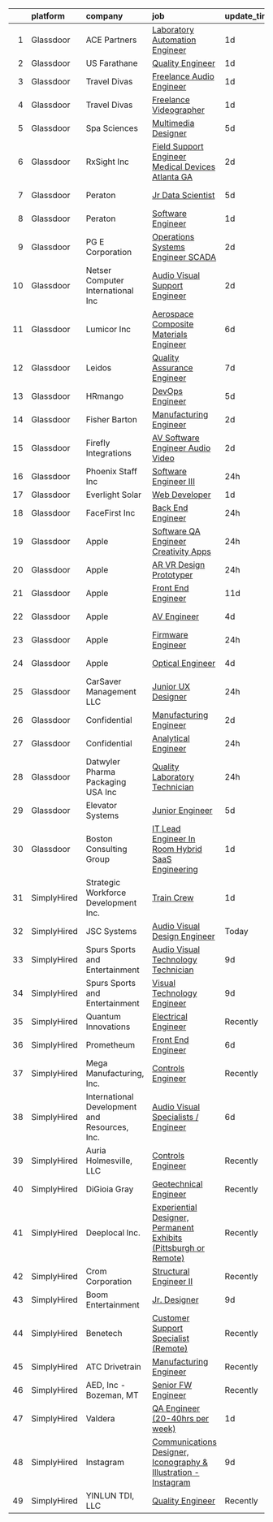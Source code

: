 

|    | platform    | company                                       | job                                                                                                                                                                                                                                                                                                                                                                                                                                                                                                                                                                                                                                                                                                                                                                                                                                                                                                                                                                                                                                                                                                                                                                                                                                                                                                                                                                                                                                                                                    | update_time   | location                    |
|---:|:------------|:----------------------------------------------|:---------------------------------------------------------------------------------------------------------------------------------------------------------------------------------------------------------------------------------------------------------------------------------------------------------------------------------------------------------------------------------------------------------------------------------------------------------------------------------------------------------------------------------------------------------------------------------------------------------------------------------------------------------------------------------------------------------------------------------------------------------------------------------------------------------------------------------------------------------------------------------------------------------------------------------------------------------------------------------------------------------------------------------------------------------------------------------------------------------------------------------------------------------------------------------------------------------------------------------------------------------------------------------------------------------------------------------------------------------------------------------------------------------------------------------------------------------------------------------------|:--------------|:----------------------------|
|  1 | Glassdoor   | ACE Partners                                  | [Laboratory Automation Engineer](https://www.glassdoor.com/partner/jobListing.htm?pos=119&ao=1110586&s=58&guid=00000182d3d6fdfa85c350207197dbfe&src=GD_JOB_AD&t=SR&vt=w&ea=1&cs=1_c2bb843f&cb=1661411458991&jobListingId=1008088314571&cpc=3DB599BF2F4828F0&jrtk=3-0-1gb9tdvh6klv7801-1gb9tdvhmg4d9800-9802f734d48b3bb6--6NYlbfkN0ByNdR6lR5vInkMqW9PARJ6PF3Zoox9TiDJ9pL5aH1WoiB1EH8WX1Rp5XXAnz0mdBD0RqOt-Kw_fRRv-nhlm5unO-3nczO1Xr90VVgcwOxopSbN232gxWz7gYiph26CSqP3Wg4MWzhJQo8kSxN72A1ZNHU2eaEMLbbJDowPJBrP-WO6ktq0B_TLtEDB4dFG3QUB-Czo0G49FzbputQdgmsr27aEfbo3DHIS8e-EWHTduSV4212xRkYEIiG4eX33MPwc66dj33K-0xUv96irQb2UZglsDmQLgV5tvtKfy5dXN14zVSrIGrab6YtYqsIDLOKs_ht79g8rfmd5eUQe65vb1bwN23Yg9T_qw0JGrn8V9VwEizOpnsBEy-XhlXsqd-PtgvztFi9lZ-i-SeNmxTpI1KPX_hyeoknNcUlRT0bFerWcmLiGgLvtj3B7aP-0yRSSpb6BedM9w7Ca2ZyqGs4p1NuIcKEQwKGUTcg1itUCkfr9XkXRgR472nG9I6O5IHe87-yqhaviZw%3D%3D)                                                                                                                                                                                                                                                                                                                                                                                                                                                                                                                                                                                                  | 1d            | Middlesex, NJ               |
|  2 | Glassdoor   | US Farathane                                  | [Quality Engineer](https://www.glassdoor.com/partner/jobListing.htm?pos=120&ao=1110586&s=58&guid=00000182d3d6fdfa85c350207197dbfe&src=GD_JOB_AD&t=SR&vt=w&ea=1&cs=1_d42039c2&cb=1661411458991&jobListingId=1008088926509&cpc=C19BE7EA145E205E&jrtk=3-0-1gb9tdvh6klv7801-1gb9tdvhmg4d9800-20df84198cfb478f--6NYlbfkN0DLWr0FuvwmpNY589ecXM0wpB-l41nBtAe9mv-PvJGiqZ7MObddlQyz-aU4Lfjw60NeYvnbt8kzZ-VT1g5bO2FMz6YHrkyx-rltxmTt_hD2D8P59NhhjvuXczyJMlUX-cH8rpxON1r5SFLP6zQ6qAHEl7rVerZsY4Rk9nfLkY4APz0PZIchRFljT2062qAakwM3I5rnJbyTBKGkJy_wRSgExfXHLHvmRwQ0ZhILcH6zH_Ud7ysuulw2ou-ycSbW8AWIG7t-WA_vTg0zz4a_dCJIH8FbzRGx2GSTOtU6zvpNWxGnlBfIBzS4-wKI64R3-41buzXCH_ot53NAjLnv9DnyjHt91pdZOhzQyoUdwBN33PRRurkUibb3W951ffkCFvQyzEue76PxxzBXfDz_S2Sbb-yh7eV_dMcKD5I8iVU8cxk4P9Pg5HaPZNhOk2XA0ZVl4Qs5RTxc1SNtf5q-Z44iSzksSPRdpSX5H1JmrPFwCyK-isVNIuDdFp15R1HnM0lFYLMeqaETJQ%3D%3D)                                                                                                                                                                                                                                                                                                                                                                                                                                                                                                                                                                                                                | 1d            | Austin, TX                  |
|  3 | Glassdoor   | Travel Divas                                  | [Freelance Audio Engineer](https://www.glassdoor.com/partner/jobListing.htm?pos=103&ao=1110586&s=58&guid=00000182d3d6fdfa85c350207197dbfe&src=GD_JOB_AD&t=SR&vt=w&ea=1&cs=1_a4f2b8c0&cb=1661411458989&jobListingId=1008089746977&cpc=F45C15D234B746DE&jrtk=3-0-1gb9tdvh6klv7801-1gb9tdvhmg4d9800-6ac79ba4fdadd712--6NYlbfkN0D_KRozbKJx95I3LRYgbj09bqBDFeyQG4s8tCOB31p2DN8ww0wGC4dbo4cRgZVjofTwVwzqBEAY5_1pczalqbqVglzuTriy7oZHVsmKKzRaHeVHqoQ5DPH12Uw5loQyIBaq50wUnalAHo9kzEld76ejjJHRce4K1Es-_cvnOkJjgRuR7oQKRgdzIFDhpFqbrCYkGUVMIFO2zssNbo5_yqO_dPL6QSudhKr6mLQ_pufpsYmFab4G5IeiMf8NIkf6_ULEf1UJQP6kF_UaLLVc6IAtPKomHRCA0lf0MuyaEWHxD05TT76xC05DhzITo1paIfVtUr9z_FmbNaFet9-dxHJxhmWJYMS27czJbj6RLop-thxcSe6KM5aN6RhVbCrOydi3upNRyDQ6mDNOdWG2GZlHdFmbiU0tKDpUcckHQxUM6uchRtwi1KWeip4oCptQLaNVj8gz99TvcgZXSQns1lxvDXr4JV2pC86zwTunpIhAGdYNa8iiydE8BJ_7rhZKvuc%3D)                                                                                                                                                                                                                                                                                                                                                                                                                                                                                                                                                                                                                      | 1d            | Laurel, MD                  |
|  4 | Glassdoor   | Travel Divas                                  | [Freelance Videographer](https://www.glassdoor.com/partner/jobListing.htm?pos=113&ao=1110586&s=58&guid=00000182d3d6fdfa85c350207197dbfe&src=GD_JOB_AD&t=SR&vt=w&ea=1&cs=1_33e103e6&cb=1661411458990&jobListingId=1008089753046&cpc=5FEB1BEB8E14EF52&jrtk=3-0-1gb9tdvh6klv7801-1gb9tdvhmg4d9800-052e5bfb29d143c3--6NYlbfkN0D_KRozbKJx95I3LRYgbj09bqBDFeyQG4s8tCOB31p2DN8ww0wGC4dbm3-w3_UpuJSMjq79gGiVxTcJB1RHs3eo04qMcbC8tMfAddoUaojfkcgJaLVx2WWSOQXPDoG9oxk2xSDRz8o5SwhxkD9ox4uR8Y2nrkYdmi7NM-VcvWNEPwo18yFlIhdx23HX8mU86q_5iy8MNwRrWMPEAjg1KzsOg5cHvica1l-ud0nirHWWESrdtvH3XH3iJt0RRDpOv8Ea4E-8cuordnUsQus76U7Syl6-RqoDyTOkIFyvVN8ub-WH6Ry3_iWf4DiFtB29Gucf_ieb7SvvqRvPg0Z3Eian-ZJSz7cYrOCgDMIqAD7-CFdTQbfaSlZYkK9oNfo1uC-dQ-aUQ0hhaHcp4JnfKeunu-iJZtgUvI1ONk5tVwY-V1e6N91hfY6da7RACT04reUK8Osaw2ZujjUbJi3ETykJSZPNBqfUh69FGdEsueFefm2rDbBfrgdttmEBGsgrjNQ%3D)                                                                                                                                                                                                                                                                                                                                                                                                                                                                                                                                                                                                                        | 1d            | Laurel, MD                  |
|  5 | Glassdoor   | Spa Sciences                                  | [Multimedia Designer](https://www.glassdoor.com/partner/jobListing.htm?pos=104&ao=1110586&s=58&guid=00000182d3d6fdfa85c350207197dbfe&src=GD_JOB_AD&t=SR&vt=w&ea=1&cs=1_878fb479&cb=1661411458989&jobListingId=1008081001759&cpc=ECF50B846154F74F&jrtk=3-0-1gb9tdvh6klv7801-1gb9tdvhmg4d9800-ace4fa9a69b02b8a--6NYlbfkN0DdNONLqhA8z6QrX6vw37qu8cGScUjPKwqVQr3YAsb4-5m6SkYfcfunlR4HuAxlrEj3Cu4gPUJjDoG9zcxxxmrGYPDKzHL8x7i50ZtIV6F3YDwvUr-Of4mRIwxiKcQLzemNfh3tYg1lxyJxAgmxtCY7uYphYxmkMiO5YeIhAuereU8DE1aoQ3TVxniFVMlJRPJXXFOGoupU-ThH01MInjn16R7k3MymFq7XgzHl3lBxALpEbadOJ5J9okyiMW4ikvztAOgGlCs31miS9cc8AUqyYRpDMqx1KM_ELDSQhDq--IXQC3zUtTAiw-_bMyMO_ME9Vk_KkaHyLBc330lg28HPZ79t_KVlnptHhmMYjQGDox7ZNvaoyaCCbpVaQV9jVmxJibNPZRQooGVU5oGaIRMNen8xvoAAxrddSK_tAzL8ww02FhFgDeK09HNWEui9bgwzyWx_fViHbNwIIH52M7hiMiNbKmEBVaPEkNEiQkKeCYEkw_bFLf2AlIvhkpQLMu8%3D)                                                                                                                                                                                                                                                                                                                                                                                                                                                                                                                                                                                                                           | 5d            | Port Saint Lucie, FL        |
|  6 | Glassdoor   | RxSight  Inc                                  | [Field Support Engineer Medical Devices  Atlanta  GA](https://www.glassdoor.com/partner/jobListing.htm?pos=110&ao=1110586&s=58&guid=00000182d3d6fdfa85c350207197dbfe&src=GD_JOB_AD&t=SR&vt=w&ea=1&cs=1_4ca861dd&cb=1661411458990&jobListingId=1008086249553&cpc=3E251C7E648E8D76&jrtk=3-0-1gb9tdvh6klv7801-1gb9tdvhmg4d9800-7876a1e0ef48bd8d--6NYlbfkN0CO3DEfAY9A68AIVwcxeRGvQUfeLcLgbZIyCfLEHxv2SQ-qyNDQbjO6ufbH5b2FQQTapPB3Cu1BeSk470l30tFC3OWod-MWFmLTOvaAKrHPxAwEEgVgOQHXn3RJMhfLTvJS41OIEigm8b3l63x5oQwNGlhGHL6ejErtPHtqFzcHp3NFMX9Nmyaqn-e5GSu63NMOVWaY15nDzevOriH_Yi7teYvWXZhXwRYWXdX0YHSg_9NsuesR1jM_z8xWyGpNFMFebQTtohEgK-eMicNdfveeoHJKpNTjo7UUs0W-0kdJ5GMHhY9e5CBDaNI4AtSJ4CwHH24yrTHdyefaI75t4DIZr013NexSYcasdv2WWHOq-b9B77jq4wjci_inKPlUwFikxvxbNRoayqzTLLJUPEK6_SeU_NPloD1oF8qxfPrKfKCCZ_DBeZmbqaD-FURktM3F4r1JvF-vUQQ1QGs8gHUA31g6YGgIsTvES7zpPYAsit22DRxvlQqnh0HVDkqb9ZNFaUS2JnIH7A%3D%3D)                                                                                                                                                                                                                                                                                                                                                                                                                                                                                                                                                                             | 2d            | Atlanta, GA                 |
|  7 | Glassdoor   | Peraton                                       | [Jr  Data Scientist](https://www.glassdoor.com/partner/jobListing.htm?pos=127&ao=1110586&s=58&guid=00000182d3d6fdfa85c350207197dbfe&src=GD_JOB_AD&t=SR&vt=w&cs=1_2e0458a1&cb=1661411458993&jobListingId=1008080936189&cpc=FA84DF7EA1EC2398&jrtk=3-0-1gb9tdvh6klv7801-1gb9tdvhmg4d9800-5617f10f289efc9a--6NYlbfkN0Cx7R8OmodZU4Ze4hnUhR0Myw3_voyDLMHXumN7ynSuTrXceT3foN28LFxKrAHBxFU0x65x9qsMWo5YEoVDqkANq7ZMFqWJWr7p9gnaTEoriv2xJyxdTb8WJj_MelALD1P9JtPtASnmXK7Jy7cXIKmxMm9L92TuY7qikxFdXMhW5lVtm_-pCBXwXsL2D18TcLSKsb_X_Flfco8MAXUR0CqD8pj3KBg7N51hM30VtAVzhIm88gV7jKFxzhUYfX7eaX6GT44oKX6hUIBnx5D3d_J6JFajwGkXlb-hShqEZeKLUbaw01vYf3RwXY0ZF6-y44mJCV5QNInawFY4w9-qhL0cer5GCVHaVw9Ff3fG-8_bBExv-_5p454I84a-0xZtaKEZZylcRyvL3f3g0uHpcyEVXuUHcMcaTVy2x6o_dIQzwPhQd2arxJUqCws_Krgt7RDGndjVfJagYVaa5B8ydeTcOQN1gYOEvlAFaKO8ZtJYc-DiZvxIvizv2iQ8BggbfBtZyX3Y8Tf7bJdoUUUlZzlWHYg8xbt2YviumlJu7-ua4TMIHlc3clZI8qJP8_1C7zhJYsTBAAu59k0QuC0p5jK4qlFagpMeW5-LnELgLk7yGFHfYk-MUgprX81NMYvxWubNXGT8IcfEKy4jq_BHpFPeFRTeNGDET8JrTz8qDoHwgLzfKgNF2oHlzgl-NfQaL92mIzMdiOTqolWb1-GlpBsrG3Bf-I6qKMRkSGlziVYbbkkSL20V843XAChzpUGzAkEVd6URrnkJS4lDOquGzzrFH5rc68Ong9ulmIoRaix_I2Qy5adDhJisHjadhY_cyiAYHfkPgK1ew2VOnPvvitB2G82rTJqbJuSlgyMjPBtctXzTPnHs5ZMKJUUhHn9D17onLUi1lTfXh9SOeLh3BqvYiVdtWW_jZRMwUOKmvOmwb1va2QxaMF7umZLvXDS6Is_K0HKx76sRGi54jLAXg2gOQZgo6rQFIHvtyCVWATJwQxuHH2Pxn7NPfYxz9Cim-Z1JJ8bXTCO1wsPg5EDYCg3J6aLbg1EMpBYqncU6ZYpwKyKGvkOUtwYrhwdA9YxAQMNLTU6klCBzYTeN2rfH_gzjWg2LLKkEOyk%3D) | 5d            | Annapolis, MD               |
|  8 | Glassdoor   | Peraton                                       | [Software Engineer](https://www.glassdoor.com/partner/jobListing.htm?pos=117&ao=1110586&s=58&guid=00000182d3d6fdfa85c350207197dbfe&src=GD_JOB_AD&t=SR&vt=w&cs=1_d4af7d0d&cb=1661411458990&jobListingId=1008088142354&cpc=BAEB662971763A76&jrtk=3-0-1gb9tdvh6klv7801-1gb9tdvhmg4d9800-eba150b7e88b8dc5--6NYlbfkN0Cx7R8OmodZU4Ze4hnUhR0Myw3_voyDLMHXumN7ynSuTrXceT3foN28OOGtcbbQ_77AKeLnSEd_-A1nlAsLeef5Nt9VwLA3jqUCLfIFs2lynKKfF264HXr-rvdzfuQzLV0jFPiwayy3VHNZbVY4hdZqX8XEpAvKxMU8f7LSgA7WWF8p9qjE5cFWHU42A9IokDJBfktAKMfOidq8p8MKrWM0swaogJD88zOETVYBjaQS7p6quGKvohaWn5yUi4mK04sPZuT0esnh6KIewuAZp19ZrXtfWpcb1wdAQx7Q49SN3-3ETeEHUgXuMiHQrt-JRazAtMx8AvkV0NcohvFCOWxaA1vRs_Enhf7vJCC6KXETbs--geShxWKCzwZ6WfIhPgpEq-V6uuJB7JNK25sDmo1CvoP23O_mHjK1lEqQnVhjU3Nt3k0jTffok3cPBYqH5y4c5vTwxaobrgUEXzbrqKvNEcBtEJI-GJtv_Gu2wrxEfOGotB6x06dEmUOqlBFh3DQnaFCjEyhwERt7OCuzXsEjgQDLMhRZ0Gsup6C0OnpWh9QBdyzr4r05YGbqfIePcAyNPW_70cckJb2smEXcVFH86TSdU63af8W4b-mvMr9t2wNWeGhMO2AFLZ-0yi9c7fEaE0vqpncm08zr8x0rosvMrx7deUSV-AS-W8qRT-veqXMAwhRqc_OAXeqxQRFdBYAIdqIMR0pqX-LObGI36IPvna5x_buS-Hw4A7llELcL7DqnnTqUuRGYTxaKDTKfiAmfInmj3kf4DHGIZkDMGk0X5mZ8AzaJofLQiC48AP91oR9CJ_pd8qfg0PpVdH9CcyWpH-JwwYat6JvoUuWY_p5i87w_zqSJtOOskbLem0dCR5QdQCxQcTuZq9JdB83_9Z4YwVeY0mDxRJN5FZsia_O8Iv7PNm1TLqWyGDluNiPeRSgXFIgVQ54lnbfnwhsYwTvVHpd0hEjP7iFQHlYZlVgHercw_HdHCWaMupab-9HCawkBa3jz9UIBZgzBF-xGO7YRZTEC-gWHQ8hWWmWnklTkYtrh0HYy8AhAFO50NodRt3aAv0I0CbCe)                                                | 1d            | Chantilly, VA               |
|  9 | Glassdoor   | PG E Corporation                              | [Operations Systems Engineer  SCADA ](https://www.glassdoor.com/partner/jobListing.htm?pos=116&ao=1110586&s=58&guid=00000182d3d6fdfa85c350207197dbfe&src=GD_JOB_AD&t=SR&vt=w&cs=1_6d410562&cb=1661411458990&jobListingId=1008085323629&cpc=32EE424DE2B657EB&jrtk=3-0-1gb9tdvh6klv7801-1gb9tdvhmg4d9800-df5b9f13e2963933--6NYlbfkN0Dl5O3UwlcwwCSNUOo_pIXFXhqhPgZDNLRFp2hAbMlfu_U7Fdo9AfZuTWJJfdwboLueIfDfLoR4Df3ewIlD8i94xGHBzB-wZTi89kEvsrzXg-f9mxUHpBVaULlg4uMzof4RIaLRQNBHWPcHzrI_XuVdgDMw18v_n-Ff7tvDFvcO6u-xzA9woXokWqPxUVNc2lNIm3iz3VrNvzf_5lVmbx0ILVty6ms1ZaTAHkXFiYqfdWbEk3nzAhxHenpALXgdbVAYWSH1d1x-Ij5RT4V22H4G5q1X4V4wz-C26ALrAWH2hvRJXC6I7-z2lEOO2EJO1jnblBZeqAjrvm68DXk8bqoWQtfsj6iR4YpEs8Y0U4-mVBb3q1GDY6_JutseLxl2jAxvwZ_jrm281mk-eoj7rgXdFgLTp9Vmsd0YZEWa31fVKm3y9sZtKkddsUp3ORYpjzQ%3D)                                                                                                                                                                                                                                                                                                                                                                                                                                                                                                                                                                                                                                                                                | 2d            | Rocklin, CA                 |
| 10 | Glassdoor   | Netser Computer International Inc             | [Audio Visual Support Engineer](https://www.glassdoor.com/partner/jobListing.htm?pos=111&ao=1110586&s=58&guid=00000182d3d6fdfa85c350207197dbfe&src=GD_JOB_AD&t=SR&vt=w&ea=1&cs=1_d172b51b&cb=1661411458990&jobListingId=1008086786921&cpc=8D52E76475A7E842&jrtk=3-0-1gb9tdvh6klv7801-1gb9tdvhmg4d9800-dffda8c5f0e51dfa--6NYlbfkN0BW6QI0tSpK3g92-Yf9PGUZqDECyaAu3fyvcJG7wW-uOSwkns76Rjw-eNTFEuMJMoUN4fpaIORjdsHvn6LKMPYNmadsY7FvS1s31MnAPcQZPKcJDfA1ARab-rP6gFiIl6T8mzEHUAHrhFyuGcuHCHa-KyMm_IGMfZTI_sbogG5iWxRn3MmpsHVrf-Jiw8WNEMaOjOjAn-JsCXl8F3a4QU8Vjg5j05Cy3kQ2uq5kTgqivKirtWaKq0MYCcnETyQuqKTk47O0XvPCz9YC8kq07O6GjyWWAqdudC1ED0jjP10ZxoYR70V84foFj6CwtFSq5R6yZOgH2jxIIb958u4zxaHBtSgtW8tE7SCXxVBeSskXW-Ft4uIl6avtspRplrl4hJrw3STy7l70jPqOOhVsgwjux0x6b2RvFwldXRSWmrQBAzH_aEc8S9mhzuD1vffSAytECu4r7zdFX2ZXQ8HYUNH-nFjQ_oCg4iYb4cJgNK6o5bpwbQxOgD2DUEU4L33jMiVtN3zlfQqLUw11VMvuKWi-)                                                                                                                                                                                                                                                                                                                                                                                                                                                                                                                                                                                               | 2d            | Chicago, IL                 |
| 11 | Glassdoor   | Lumicor Inc                                   | [Aerospace Composite Materials Engineer](https://www.glassdoor.com/partner/jobListing.htm?pos=101&ao=1110586&s=58&guid=00000182d3d6fdfa85c350207197dbfe&src=GD_JOB_AD&t=SR&vt=w&ea=1&cs=1_604cfeb3&cb=1661411458988&jobListingId=1008079091871&cpc=60C6108625952AF3&jrtk=3-0-1gb9tdvh6klv7801-1gb9tdvhmg4d9800-bbb5a075f27ab887--6NYlbfkN0AtlW_omU2Xx3W-19HQ_drmTKCWebiHnmA5lS5PDL5G8Sf-C-2-8DpB735rYNVGMVhKQN5TjJPSdyWoo2YRm4k0oQP4GfRbMi0RZqQtma3nkIrhE_dENY15AU5DPtR5A6HFggHTwn7elXnAGqAVs-AQLMF0b3XToeJH4HwWUneknvxmBGNavSTvLI_Mr2l-ZL_LN0diqFZDHEM0BRq70Fhs9RqxONlUOkLaxQtyktLsDuBmluqOJH88msFnHW8Mq2u42wvGFYRDXl9Im8x1IZlcgF6i86MPyHVYC0RGj8XVF7s9bvRW74_s_sIvOvVvtl5L_R8ezad4R-jpIb2jvC_9O1Xfe0LcpzDZt6vYJLUmWDXgRbjgUoX97ZWDZoSp2_U2zXlcB6iJ5BlqbMYflfnqGcrAM-MIG40FvoRU7YnwZki127M27P4fdb_o2yFYBfB_nmJW1qzxTAhS8Zw9ZCaZVXMY7WDZJXzjkq1J0Y6UOvFXPOanxiyA-7IblyGlcuSS8OzV7Gi-UEYInlu6VnFn-UWhpmFV5TQ%3D)                                                                                                                                                                                                                                                                                                                                                                                                                                                                                                                                                                        | 6d            | Renton, WA                  |
| 12 | Glassdoor   | Leidos                                        | [Quality Assurance Engineer](https://www.glassdoor.com/partner/jobListing.htm?pos=108&ao=1110586&s=58&guid=00000182d3d6fdfa85c350207197dbfe&src=GD_JOB_AD&t=SR&vt=w&cs=1_4103f626&cb=1661411458989&jobListingId=1008076649739&cpc=9952A63AB06E78AD&jrtk=3-0-1gb9tdvh6klv7801-1gb9tdvhmg4d9800-86f2a7c2829aeefe--6NYlbfkN0CZUO70VSdYKA8PR3jfrSh5ljhqJhfDt0PzQCMubt8cRihWbmqO_-Ccw6DGinMZCyJHJfGINCcatSp1QMWda4verxqOwk8R3TQ8nlLVlGcZfgJlXRGxcqKPMualg-_7HMiuI0Alv6ZIFDaSnmG5sA64hP3hUfW9ecXzPcf9jtUiuS--YHIwo1AwCqHrn4HM7zShlQJqypL1JUvOjqkf3bgTM7mLCXY-el6tLh216-1jfQ1hqbJeMq5MMSVMYughvalZctt09HA-JwIDCF5S8N9I_znszE-W7kNy11jn5M4CDpc7Zh-5zLnLK7kLkD_mRGGDa-LQksmchxmwafPPDk0yvncdnz6NsSGkrqHS6KZECBhmsNAqSD-yCxQM9MbELpW8EHynhb06ZI7HyU2MzMj_wcxQNirEo1InCqgeyU-eVYQNQY_3a1KoYYNxmk6z1xy5u0EKt9ZixHyyWrfLjAobldNbTdAkrv5rhkgnmzdt5yk13J2_VxQiHYffHyarIx_d7J2-Jjcm8jHwSCZ48MHuh3MGKMlf3tN0Akofd0s-KvzKO5yNxE_GE5H7xv15RNuEdnMOdwb_mevV6wPG4_Dx3TtRITot-YNaGgxeB7YDvBlJSx_cq2wEqDKjzKTSPa0%3D)                                                                                                                                                                                                                                                                                                                                                                                                                                                                                         | 7d            | Blacksburg, VA              |
| 13 | Glassdoor   | HRmango                                       | [DevOps Engineer](https://www.glassdoor.com/partner/jobListing.htm?pos=129&ao=1110586&s=58&guid=00000182d3d6fdfa85c350207197dbfe&src=GD_JOB_AD&t=SR&vt=w&ea=1&cs=1_cdf7fc07&cb=1661411458994&jobListingId=1008081307399&cpc=6BBECBC74F3AC36E&jrtk=3-0-1gb9tdvh6klv7801-1gb9tdvhmg4d9800-899f1f8d4511d6ff--6NYlbfkN0Cys77-zV1IzZCaNw_p6ACV6x87kzLyx9lRABYTg6DB0YXbRiHbftXBnR2Yecvfs2brU5IS0Vh9KZnPD7rjfCmIPVFATo_rnbNDmn9cNxMjstSofQcNRrWzAz1AeVuhjZhNRFFG4nAvwCAdUXIk8t527DBOming_MN5I5TN70qtl9UoTX7Ih6O-RIyJVgsThdoxZ7mktdLVbeuZSliEkLbr-NDdEvIwWWhw-ld-zzyaF8QJNMgokbhu-mwBDP_HmQlrECtR9Zgfd26g5yeyPIJUCLiXsDuLlIG89SvNSLH6htpyMQjGr-eUqR5HNH46yeJRhm-mUIU-k4eGdsb5nb7mqnTrCq7Zkkcf9-UqlxuZZylfTJdCbMpIFO7heYslUoNzSR4s4HsJAbcOPdQbZ73mmjwvvnjZDGmy9GmjHLHmIwReY4hVLUnMnjHzLWxp1mCXZNdsY4Eur7-IS5MD5v915NMG1kiut3w0uphgPZdNBOTXJbaK-Juy9AKuxK4nJng%3D)                                                                                                                                                                                                                                                                                                                                                                                                                                                                                                                                                                                                                               | 5d            | Lehi, UT                    |
| 14 | Glassdoor   | Fisher Barton                                 | [Manufacturing Engineer](https://www.glassdoor.com/partner/jobListing.htm?pos=106&ao=1110586&s=58&guid=00000182d3d6fdfa85c350207197dbfe&src=GD_JOB_AD&t=SR&vt=w&ea=1&cs=1_0ce0dfe8&cb=1661411458989&jobListingId=1008086350137&cpc=1AD9FB1E01C94A37&jrtk=3-0-1gb9tdvh6klv7801-1gb9tdvhmg4d9800-7ea11cea653f0504--6NYlbfkN0Chb404FuShW0XXO4d7xNcRoKLH0Zqxocz6Oy7PM0wQ7J2Au2h3Uf_BYqD9dS5Xo0it7w5N-MgGezw6KsBDZn5_kSJAX6n8diQMMuYdc71yVxc63GZamEvzEG9ujyWCQ0zwclN1QhenGjOmnSxtCB6M6mjNQLd5JbAkrDYnJmUq7jo4-vMEz_fTi6Vn_wpJ1XTcM9sDWCHbY_bzPeABrsgwHXYBQFsi-4BA9cBAwkwtspgYiGLCo3SHYgGzRBAjHTMj0rmxDtvl4ktFbHu2JPzCwn0zPtdVubwhqtDmWoF67agJ8QLxHSjud8lc12WKgRfGQ7yMspSshe3vOzb_Z7VnNAGDfMgIjf1jfPNQxI8saUkBphcz_enB8SZWy0DOQ_HGjv5QUar_N4Q0g6VFDfwzMV0MWtkzDSxk89blQ02nwZR7Wrb6HsN1RYY94U9lR2hJtRkFF35-f_-uN0Z5WkyeymzGdsRA5s5JoDft-bzJVhN3fQ19OyPgbu-QDJFYSjqKwz3D4pWbnHf2S5kV4EQi)                                                                                                                                                                                                                                                                                                                                                                                                                                                                                                                                                                                                      | 2d            | Loves Park, IL              |
| 15 | Glassdoor   | Firefly Integrations                          | [AV Software Engineer  Audio   Video ](https://www.glassdoor.com/partner/jobListing.htm?pos=102&ao=1110586&s=58&guid=00000182d3d6fdfa85c350207197dbfe&src=GD_JOB_AD&t=SR&vt=w&ea=1&cs=1_8459fd55&cb=1661411458989&jobListingId=1008086030881&cpc=B72124DFC812C29A&jrtk=3-0-1gb9tdvh6klv7801-1gb9tdvhmg4d9800-55caa785c05aa063--6NYlbfkN0CJTHzbIAHSyXxiHmYK_TnQchCbzo3OrK2GLYjXk8bP1_OATye6XX2eIrN5dhq4-9BPciCN901JxjEITd6Y7zlj9D8UMuS7qteRd8W7KeOTvych6fxyzeQ3gGvKdCZ1Sye8PZHnesst3UNqIJ6ymDRk_peqLDlsK8HQdcupQMIvzBEw2ltcrAMNjpCpyEqL96ccQqkdtrE2cm2zh5GTpKARLAC7UlnCZ0iHOLtgiXg1PGeqjzbUweosuLiTRk_KT2S5nEupovyczwULAdX991MJW0vLuz5RtVc9MZHcPgrAwNQR2T6buyAwkK0UJ11VKUMgIJ2s8s4sLFyTcsqCQHoKTUSdxblj_HO5t5l0N26C9ET1gZLyY4gMDMfQlBkd0xiyc38mVokue5U9KEo2hSIO7_iZUfaKXJjkVeOu52fTYGtYZGS6puR7sWt4rzoPeiEwx14XSXPHLOpg9s40F2lCfap0kmbY6Vs-Cn2jAlR1SyWEhzgQFlvyVn6yOFqbBVbL3SKjaE1_Dg%3D%3D)                                                                                                                                                                                                                                                                                                                                                                                                                                                                                                                                                                                            | 2d            | Middlebury, IN              |
| 16 | Glassdoor   | Phoenix Staff Inc                             | [Software Engineer III](https://www.glassdoor.com/partner/jobListing.htm?pos=114&ao=1110586&s=58&guid=00000182d3d6fdfa85c350207197dbfe&src=GD_JOB_AD&t=SR&vt=w&ea=1&cs=1_06c392be&cb=1661411458990&jobListingId=1008091665523&cpc=D39918EEEC7506B0&jrtk=3-0-1gb9tdvh6klv7801-1gb9tdvhmg4d9800-1df43102e5a1fce6--6NYlbfkN0DucZgxH3H254ZWrULlwIuMntvpu7wBht30ynsf6VkOu-YqDOBIziVEOf42lPRVHM7hi1_5kz6Wp4SRcKm4wGuZd-EaWATDiQ2WsONiuW1ww96dN-gBhuC-NqtQNn25WzIDEw0QknAVo4If8cCSUnp2dGfblL4QSr00Q3NdA83S7SS7izpRUcq4IwpZMxvLU15m1ht4EmVyv08A6Kv2TT5X9iUHQksAyHjz7cmUT94DhOhCOO0AvBxeu8Evaqu3iNewfQxHFoLR1x-9niS1kytPs8rjkZu6iO5kUBi0Lj3RyM7b-5TNkasRdpjzqWu1zgo0Vc6jYIXniBa-Bhz0EaxUs2wigte7ZfyMyJazpgxuvleoFcn3ZqGOKzYhDntamZ1Em-z4p0D2Y40mtwAVCuC5NR7kwUk9F2sEuGf2EA99gRGlSXUTCTd9g53zp4dNOQgcTlMuTtLj83GskzzoCRq8HAJq0ddrT6JrqrQ4_PFSy5jNvakJSC6ixG8Bla4EZVkZ5vUQLjAYXQ%3D%3D)                                                                                                                                                                                                                                                                                                                                                                                                                                                                                                                                                                                                           | 24h           | Tempe, AZ                   |
| 17 | Glassdoor   | Everlight Solar                               | [Web Developer](https://www.glassdoor.com/partner/jobListing.htm?pos=124&ao=1110586&s=58&guid=00000182d3d6fdfa85c350207197dbfe&src=GD_JOB_AD&t=SR&vt=w&ea=1&cs=1_b87e211c&cb=1661411458993&jobListingId=1008087790470&cpc=C4A69CCDBB3B9599&jrtk=3-0-1gb9tdvh6klv7801-1gb9tdvhmg4d9800-9c3ed48ea1fed460--6NYlbfkN0DiMy2NhEaKbhSnbKA9vEPP_1TIGIXCWIIWgbDV5JSnsNBdeJWTUXXaoKmwIHHAcWVYy1v17kUnpLS6GFJJNBBc38-tMRfc0GImxvHan16Vp0_wlPR4OgcQCQvC5DFkHhSwEpc-a8yLR4T_6lEtvhbnMUstkHKUuWAkDNJWZIErzN6fd5EP9v20oJCCCkUA1ZFMKmAL_UF4ohFi982JJqqvEdanPbWCA9QWYE6oxRe9OESGh1vBQCafGWao2gYWHpboU985EcJg-7biEGMdTRABgeSV9pMUE5ECs8qSiSg_3BcFV8I5qIfa2a1mJQsRI_abvi4wld93qFy8Unix95QfrCtFTQ0vdN6_U_bksjmVxH0RsAt_cX_yYA86Cu8vJlN8to-UJg9SdLa-PySh8YuBMmXiHz_uy2pPJBFS4MugJBtUeqk0NuO31mprRiAR3dLrbwBS_aSi83q9Fh9LV-BPBphOcm9XK00s-QitP-foOb21ukod6r8iK5ohlRS8yJaCpJPD7ZYi_w%3D%3D)                                                                                                                                                                                                                                                                                                                                                                                                                                                                                                                                                                                                                   | 1d            | Remote                      |
| 18 | Glassdoor   | FaceFirst  Inc                                | [Back End Engineer](https://www.glassdoor.com/partner/jobListing.htm?pos=105&ao=1110586&s=58&guid=00000182d3d6fdfa85c350207197dbfe&src=GD_JOB_AD&t=SR&vt=w&ea=1&cs=1_f2d45847&cb=1661411458989&jobListingId=1008091021340&cpc=03F67E1B243A1AE3&jrtk=3-0-1gb9tdvh6klv7801-1gb9tdvhmg4d9800-b8e9f5ccb070216f--6NYlbfkN0DLxniXb9xd09bch3T7EymxCrgj1jiT2kSu__xrmi42oF2YgoI96r1rpyOlZKGzI6qe_w6IajOmKZMXXFiN46sTCg2S4GwDEe6aHBCj6wKgRP6B-JDJktv1n_bYVxlkYu-qdDj5w07fM69EnF3Uyh74cJoz312OBbdRn3BNkluixnGgo4uocK0YUQRLq7Uwv0lXUWml_ZioQ6PxqFy_4PohKuCkCkpnRHyySChgXMTzetnoLVsLRoiy8eoETqE3lr1Sxdhr0xr5EdZyBeUrkz8ruNcUrkCV-fsqdO7bbcIc608F05j2xV0CFLbytunVxdInL9SsuhFh_fDyFLh7WZegXnhY_0o5gRaJRXEDb5eQF3o7M9LGkVdaWcinDebQfyz48v0e6bZST7oI41kYIFEBbOBZYYdkpJbLrPRIQ2lHvAMm1G1PDLa65cv2reo1n25tXwedwrMsO2cErUnmQ33trG4yAo6tD3IxBFDtKLnYQU8IIvite9jo5X7psPu3wK4pTuBpnUsbUg%3D%3D)                                                                                                                                                                                                                                                                                                                                                                                                                                                                                                                                                                                                               | 24h           | Remote                      |
| 19 | Glassdoor   | Apple                                         | [Software QA Engineer   Creativity Apps](https://www.glassdoor.com/partner/jobListing.htm?pos=130&ao=1110586&s=58&guid=00000182d3d6fdfa85c350207197dbfe&src=GD_JOB_AD&t=SR&vt=w&cs=1_1cc6cbfa&cb=1661411458993&jobListingId=1008090134012&cpc=C4A69CCDBB3B9599&jrtk=3-0-1gb9tdvh6klv7801-1gb9tdvhmg4d9800-65efccaac4e6b67b--6NYlbfkN0BvKrLyj5gPmtZO9T8euul8TCxuuKNOtzRJOomxnwSEodTz2Bc-sPZlC5mDe-NOaJhJXUHdF60tdBqZpmyEO-DWsx4T8FqpbgaxNwYtgbRWlu5NSdfk0D3lBICT6VH6e6I4pGV9zWKIMntqPs2dJICLcTFh_j61XOrnkLamej1A2Xvnq5r8f7DbUEcs8cc4EWwEuOXOYvt_CkXlkdYPQ2e6a7YHk5R9oVRJCIQsdtP-XoXOMrgacVEnxezVJn_43zarnWoCw0sWE1Vlm4rAJv5oxkCh6i9D1eLlp_FLtruvd5a5dPzT0rFWiYW0zD1VklgPb8PeTpwjTwionRDydmwswPKuBW1YyQEc65CHM9nuBov1uxcayD_EpQgTTzwepJKKgZFovdpu8PYrmOKZryJ0OKq-XrG0GVKqgcXl7j4tQnAUzmfqzISoIZqNeR6zdDoNbJgrrRDiKi0ivUKo2ky_mqO7y9C0p1bJUk1QKnFvzhdvDxE9GNZOJbAgX6pWZPe6fWh-TafsU6eRFzaQ7qa7Q4Ilqf3yBwbua-b4rJIHG5WbN0Cqqmxs5c8TAfUq9qO7Kic02WiNbpA9aSG05Kxv-eiNGdSgQZxufRsUA390vg86te4XVhmY02lyVA-7gHPUed4JVtudoUwU82Nw92adI9PG6-27bcChpYi0RR_E8mnxz8nBsEvUX-UpuR_zWRo4itc-jpslbwjQIP3w5sDAjnkPMyCy7GOnhcFtFOzu5GlK1bZmmRSpIf-fpaKNtnvwSB8hUxx8OT8OKk6nJgCUtcmwWC8GMG4YXmgKSs3KoxhUJX_JYygytPzXoEcZqjKU-vyNhGtzsfVpOyuIAr-wLyY6fO0soyQhdO6cBfBGsSwWiXe325ApZCjjNhvYc6m9QAA3KSxAPWf0bAZXucfq8pT2v-yt-L_8mh-C3XqgGvPT0TRjhLea2lOmzOUXNgsF1ZhQS7lrD0XdzoN1uXcd)                                                                                                                           | 24h           | San Diego, CA               |
| 20 | Glassdoor   | Apple                                         | [AR VR Design Prototyper](https://www.glassdoor.com/partner/jobListing.htm?pos=128&ao=1110586&s=58&guid=00000182d3d6fdfa85c350207197dbfe&src=GD_JOB_AD&t=SR&vt=w&cs=1_50921ee2&cb=1661411458993&jobListingId=1008091259560&cpc=C4A69CCDBB3B9599&jrtk=3-0-1gb9tdvh6klv7801-1gb9tdvhmg4d9800-ef20e85bbc18de29--6NYlbfkN0BvKrLyj5gPmtZO9T8euul8TCxuuKNOtzRJOomxnwSEodTz2Bc-sPZl1dBMH13w-jOXTe5NYiYHaPWgh0IB0a9UVcFFp5Zfi0LQ6unlKlTIySqjXbkt-1cs2uuS0RLAYC2rGX9t3k_3jJzOrBy4Ds0RsAQh5wLQnFGe3pG9RgzseObYeQTa2MLtsnh6h53IzcqIRNXp5hAAyXJbt90Ve_0zJ1aWZSRVI9Hmx9RUmG4AJcsPGD8HJfX_BH5wydMiNNkRyDD3fk9ZU7VfKMTVgugHH2Gif1U-r_D5m8t5bFxcYWRedp-lfinIWmrKrL0l4bgXgLIoS2B8WtfgS7sXjwWN0ikUibs1ibhG9YjHRJtg7Y4lwt7Ts94ol7wcKFzA6QcGnYgzzm9Su_bGHirTI29VPI9uErv8N-Cb7BXe5P8igS6J-1J6_P0TxKmSRDwMtZYlWIeeMKQzAbeySm69fU6Z2R5Ps7cklPluTcNAmZwaNZGy7UMgY0CIshXTnHI5T_mN08imE-fb863-uQpUol2pp8-6YR8AK6Hq_JCDxOOZCNrgaMzUoo1wDy3cIOUaFeDaN6zzDJx-PnNA23elJB4LhYSTjc-os_97JtkUqFFhbaPJX1xuTEfWVBVYh2Z89XbIXzJSMr9iic1AvrY9ouv4dWN8PFg4N9zfDZiTopOZqV4mYZgyv8cvmMcFpRoE_NtKaxf4HNopImvUrP3O6Xs1Zl4Xl6YeKAPTxKpVbF_aHFsMt1vp-MXye_xTRbVVr9MwZoB8iFungaewuwwNYzo0mL46fOImb191kGf0O7PWp1DGLCEXyMfTV3kJgENlKUYHuHOh1NTlwxzol5PwMxgHUhnKPTp3jveygnokPbUsYo-rKfkezNlBzBqojolm6ooOTEBjgPP4eZoe5LkcGrxkiLPf8hEohgyYoJa5iA3vATS9785pObGm5fvlo88Y4qo%3D)                                                                                                                                                            | 24h           | Seattle, WA                 |
| 21 | Glassdoor   | Apple                                         | [Front End Engineer](https://www.glassdoor.com/partner/jobListing.htm?pos=126&ao=1110586&s=58&guid=00000182d3d6fdfa85c350207197dbfe&src=GD_JOB_AD&t=SR&vt=w&cs=1_f750075c&cb=1661411458993&jobListingId=1008069556213&cpc=C4A69CCDBB3B9599&jrtk=3-0-1gb9tdvh6klv7801-1gb9tdvhmg4d9800-4df3d5353105143d--6NYlbfkN0BvKrLyj5gPmtZO9T8euul8TCxuuKNOtzRJOomxnwSEodTz2Bc-sPZlC5mDe-NOaJihS2da8kvmTehMKFlcz3dOaLP84cM0HyyirR5YArZQhUAYOhWWEFO3QlAPcK1TBJHFWvafBWzuETkfOm0qUQDMIgU2KPwfoO494egmq3EcfvjLmNMR-uWYa6Gg8GRag5tZsB7UcFu47a_s88WIOnWebjaRM_SprG_0g5V48zmCnFoaOhdmWV3q6T8JTSHapHrdmklnF8vOfNWOaJ80_qt-x4Bo7KDSkZYBmgIYIS26wSKxOW8NxFFyKq8CHlmQCcYWDjKzDioR7zJ-QUBLlPoJLyTlPg_GDSs6_6g1ATF7orPY0slsaDgN57DZRNeko8-BBHfAx8ckmgo7fv11f-zejuXgDjEVDo8EnEnZK9o2N__XESCWnoonubsUvyuUAQEwL3q7F2SUZ8WvydnAaLDx5iioRNU6efSrumqGhjTcOZjNXnlt_rwhZ-Apczf5YH2dyJWg0OaPP3GhtzM0DeS0BkrOAEj32rS9YT4jtOOB2pQF4uos_SJjUQCoS_IarPRUzZJMYLD2pggI64VRcz58veRLgx7iUwj79otoSyc0ip_k4bs2J3KhTD3XVv1pnEmJQmtcdse-EygojrgFY3yalm36LNUEakyW_t1sv6POL4MtiApHrO0lrEqwbSaNp_By_6CDKj7-P5TIecP17KW46Gk2Q0-8kYJaWpVRyp6Lzs_OMMt02zC5Aaw3hyem2P86tA0xD-gyIrf3ohtpDGAZgZKU3F9whjNPeXgCzQcQvV7LPLu9SAvpW2UhkxlPQjs5PbFO5QDzTseGjx8WqrGB3TXrVkK_E0lBdkZrdWSPTznHuhwNIaCXg2dmVjmqyAnverQjWteJu5sk0Ut6pGIK_lRxO35TzdaK6zo4d72UGwAdaJuIqyo1Ms8LuNiQMhM%3D)                                                                                                                                                                 | 11d           | San Diego, CA               |
| 22 | Glassdoor   | Apple                                         | [AV Engineer](https://www.glassdoor.com/partner/jobListing.htm?pos=109&ao=1110586&s=58&guid=00000182d3d6fdfa85c350207197dbfe&src=GD_JOB_AD&t=SR&vt=w&cs=1_5dfdd025&cb=1661411458990&jobListingId=1008082345762&cpc=8795CF9063CD573D&jrtk=3-0-1gb9tdvh6klv7801-1gb9tdvhmg4d9800-bdffa908d5e1893d--6NYlbfkN0BvKrLyj5gPmtZO9T8euul8TCxuuKNOtzRJOomxnwSEodTz2Bc-sPZlFpP0h5lDivoUZvGw1CvELyHIjSDHKgqOI_WI16SyXMf2qmBqBRuYZXSSLfTGsTAGYRDjzA5af0gK9JhJOhPkUEfZSskaNUBHi2967Ij8AAm8pbx8V2V0bTfnDZuA67ETHQ-SwJAiXMiwhWG2ZtKhzazY5ajlCwLG0clajxvSYTRgiEqz5v-MfUNNoYv8iFm_5Pv4QOhmqeH7V7q1SjOZ-gBZb1rx78QevFuy5xcJobmn9qW5wZtOpLCi-v6VUnRkYe0WYnzsOSVhYt01Q65d6HaRULLh2UzkTeX8a8ZEMPpWBuPfDgS3F_BPqfHHj3k-HvF2TIaTtt7GmbVZszt69x5wCnccdl6oXbyGxrE_NC9-s4m__czvcRwUpP816nhi44pCqkOBXllWNXVOlGuNabCNXraSUwKjO8-OzLQlNSZn_1ktlSHrkg-VCAiuxFnbj3iKmoOf5ZjaFwnqDfV1QwIMgGCJag1FEchShwHm6Q8QBK1ynJEpLNl3OIYOmH8mQqAttXsr4BrVYxqtsGt0k-oJz0e-UcftS_Sc35_yiNi5r1cQEt8PSt3nuAt7PvIT6NoNSEdEI2WoaZd2Ggr47b-fSIkBLkQpVAnDiBm3wtpLLivJAm1iNSbkK9G4rn2DQHE8F6lpBb1ohNlqFsXgd57ag89HTseZF0RGi8i3I2nUsvW84IsPn5mbN0J18hajJ0p1YOGR3cUQS3FLU6967csU-5uG1UY-P8r4O952Dsz9SpwBJ6KQNR27IqvT9hXuND_CzzwUuGTG5mLJ6Ao5WOK51XEhZAXtyznSc5q0wCzmXVRLxQDn9TsnTjHzGz77xEWVQgq_PWlrNASl8S2QYabeij11NWcwK1J4kJa8uzZ6vk6NsaNiBV2q1eCnm8Sm)                                                                                                                                                                                      | 4d            | New York, NY                |
| 23 | Glassdoor   | Apple                                         | [Firmware Engineer](https://www.glassdoor.com/partner/jobListing.htm?pos=112&ao=1110586&s=58&guid=00000182d3d6fdfa85c350207197dbfe&src=GD_JOB_AD&t=SR&vt=w&cs=1_b1d18166&cb=1661411458990&jobListingId=1008092501050&cpc=FAE5E775D180B2FB&jrtk=3-0-1gb9tdvh6klv7801-1gb9tdvhmg4d9800-ac06b836406733d4--6NYlbfkN0BvKrLyj5gPmtZO9T8euul8TCxuuKNOtzRJOomxnwSEodTz2Bc-sPZl8WPllYOnI2j90-LJA5UXhi0BkseyOS7qLrdjDwz9byhUqsqDuZ8rLrcylDBEJ5w21j4jk5PkZdVJ3vDKBzv1YqWOqHFMvYp9sG2DBq7gj1hRFy0ih5xfCdIv_Z9UKENmFfI3jzUGMtQJDdTjSHaJUPllY_glw8lw6J32MY3XUM4h7kcTmO33758ILG3R4HcQfCLn0sSOYtpkvC_apRrch7r32ofV1MnKuAIOvUE9JYZJB35rSQ9zmXV_nXHBhpjsSNFLAe12YQ_rrxXc7spwPNySpz7KMWDMYEY3J90Xqkm60PqtiCEt7CTduXl7MrqoO4-bIpsX-mjYUUZ2LaU49dQecPP262r0n8IBmRje5tMr_J3VP---51oJAbBCKubVB-E_xiAjenaofXQLTzemxGJHByAdBr_uMuNJ9h8vv1ylnVT7IRxPTcNajXIawTY8MZs__Jb44GCrcU99tqVGupJS4nB4bEgEiN88__Qx3e50B4buH_ajpAj0knb5qpORy5UiM0PZJmDEuMw3ZAU2OrxVdDXpZpSyIXO6IqrNJiXvt8eSkJWMdbFIPz_X4FXS7u1pcHAIu6EsGR6-TSH-iaaQw6qZLUZswq53105YlIfzkxDYJRi0R52Wknyqe3ZH03QoPuJFnOwnEMtt5FYy8in0zMH2GFNn_BZicqT5dJktK2eEmMaxt7HJb2bcQEtJ16mb4pMSkEXhE6hvzN46B-4yfa0jQ7lHzRHmvovtw5ageyZxEaqJokaRroG4Q7lYVX7svQF2goFiQOzEDqUgKCOPMQXOCV90gFGd1f_E93Um5YgAheIT6L-3J7hpygH2ZKSmSqLLPbf08tgKlYKNxcg2Mid9FVyUzkZ4H12q36hGspzeZQmidssBAaVCdWSbHLOC7khHQ-IOd8AcHe5APQ%3D%3D)                                                                                                                                                    | 24h           | San Diego, CA               |
| 24 | Glassdoor   | Apple                                         | [Optical Engineer](https://www.glassdoor.com/partner/jobListing.htm?pos=125&ao=1110586&s=58&guid=00000182d3d6fdfa85c350207197dbfe&src=GD_JOB_AD&t=SR&vt=w&cs=1_f5ee23d2&cb=1661411458993&jobListingId=1008082958858&cpc=B076152010A3B66C&jrtk=3-0-1gb9tdvh6klv7801-1gb9tdvhmg4d9800-64dabda75e3cbff3--6NYlbfkN0BvKrLyj5gPmtZO9T8euul8TCxuuKNOtzRJOomxnwSEodTz2Bc-sPZl8WPllYOnI2gr5EGReGEssTxw22V-Sa6NYc2Sa8MGYbUSiSUDfgNyQuoFKfxkTE3snAKSrtxGmIelJiZ0PkLqENPtBDXRB7oaC2F68GnWS6o9NV3Ay_vnZRJKTvRkAlhxtTiv8cMjNql0WJQX8gyu-HhCbzCOn6KQvEKeKtQkFoe9Cs6NBk35ugY9nbwzVSat3gK5GtGRSQsFmjQhhlq2KTEU0Kq9u5uAehBSxX1SD77PNIsh9spESe-wvvFQh1HkYRwcUAc2eurZwljKw3JngXn8l50Y-avr5lGFFymIipM0lMV7SnEBt34Q6-_RxmmYQQZCVErVP50cdbSb2ui0NuJTyBVjSJjgKeUjc3OUZ8Zh7EWaNhP7VjHvZvPLaZ7P8xG8YY2L-Ou_DXHJot1MVHAlSO0uBh-uWRJApZLTFL25WkBcfV0DPYVE0V1vfGhYobPysAy98rfnbOHeTXRtr_yyRWUilYxhs2xpzWnezPtqN9quIOMQUMKVV55ZMOd7__EZOOiFFMJ1oEeoDQFmJfQXfQD0Fm3x44ABmKb5l5IrZc6YNhcfSlMg7q1YQNZrXPTHhoR_ZbFLUCjGRTCog9ewO4hBW4-6deiRxu17IkUakkPQ7BllRicHJaXx3tzVJ-p7fMfhAm7YTfhgOJs4I8NHVwMQWs40_VClNmaO3afQSUuBqm25yBeQ7LHA-z4sjHpTdgoPJvXiXd3deXLCu8N1XPqbLuTLj9oGcfFOzjNFLJrYpcF4cl81r01SEeJRD9Kr18vKwNZzuwtDIZpcRTUFbvpTlSIyxRgblfyYz0Ftrs1SibpbCTmDQ_Ia3ysJZU_Ktlf3AhTEqkz4LEaye2cvFmTdnGVraFyzqNCKUSzdmbYNiCmscdm1k6TkpTAPMUo8n5AD4nYPDyMhFbUBDA%3D%3D)                                                                                                                                                     | 4d            | San Diego, CA               |
| 25 | Glassdoor   | CarSaver Management LLC                       | [Junior UX Designer](https://www.glassdoor.com/partner/jobListing.htm?pos=118&ao=1110586&s=58&guid=00000182d3d6fdfa85c350207197dbfe&src=GD_JOB_AD&t=SR&vt=w&ea=1&cs=1_99a584ff&cb=1661411458991&jobListingId=1008091361582&cpc=1120CD366D53BFD9&jrtk=3-0-1gb9tdvh6klv7801-1gb9tdvhmg4d9800-00c89234cd96808a--6NYlbfkN0CfmWTThqDmHKWCauwQYKa3Ceo2uwS1uCLdli5wP8T393B5LOILDWF5gjZkDu06D8pUu7Wznqm0FMWTYpfv3LaitfjB_80BeVnFyQsgEM7Kz3X0g7c65zIslStF8_whmsN78OX_m3oexuZ831gyR20jjZ0TkEVJjSAIAfo4s_pwQIyURONOqtqRoAFnywSdJ4yjx-92a7wwAe4sBILi_nlpFU0qSOVhS1TZ3QCC0aigqnDJJqkKR_-8ffiVMFbNkyI3iCBsIaL_jEFMoXCmQzhEnePaM5_3EBTaqhveNqUXuxwBxZVQuEMu6TBZguSmFGSNG45XdeM8kBAxgLzqlM2ZN5C3qpAEUZVDOC6WJzV_WjLgTtDXXUz-XlIzrOxe8-VkEylDq5p_P8_qSUp5goChDBW65Z0VA-2wDistAW8VvzuXLjzr6vt6MXYeZFI0uSB4-LU9BDU39OrzwwIXx5qq0AoQg5de-0pE816d9hLjOll8ZPajEW0Xw7_pHkOOjPk%3D)                                                                                                                                                                                                                                                                                                                                                                                                                                                                                                                                                                                                                            | 24h           | Remote                      |
| 26 | Glassdoor   | Confidential                                  | [Manufacturing Engineer](https://www.glassdoor.com/partner/jobListing.htm?pos=107&ao=1110586&s=58&guid=00000182d3d6fdfa85c350207197dbfe&src=GD_JOB_AD&t=SR&vt=w&ea=1&cs=1_2e3591d4&cb=1661411458989&jobListingId=1008085815233&cpc=C0FAF87ADD587446&jrtk=3-0-1gb9tdvh6klv7801-1gb9tdvhmg4d9800-202b3bc83b5d39fd--6NYlbfkN0Dm20wLxuve_K09rk-7jKexD01NHuNzQgp-vTGW9YyOYrH33PBOi-DlU8LcDyhYdkZqjgWEduUBnw4mKK-tMGbZ4CPExbQJWKbCK6h4JUArwfvUSJiwcEJKJ-n5q_eoGGbwtxsX9csv4JXE3XM_vCGkqFP-XqeyR18OLycMg2sQj13qVl1wdJPhTOIAMwHR6gIaxT2ktnYDamlSRyewVQdk90oB0ZkDbf07stLjpuaFoljwKFnpse51OcY0mRmgx4X6r35XowCfeNVIWM_E48D6-M2rKntCFPmAMoyiBZ5zJzb60ZH0n8-HcRFwWFahErUTAgASLEEbUPj2cbTF-g9QnUixgjo9MaCtGtH8IplJPEZ5n8bTrbT8KoKYMtyMMi6FWGxonZs6k9y2glePpRYfZ4icxIVTRdOlTIK5IBKQrKJkCcNUngQJ7KeVS-yhxVf8yQpmv4OmSdH-_P6lUzKkeigO-SiSctlSbSm-rRD1wkrO9HCP-WZOeAEfuLT56pWZHtKR8F9_Iw%3D%3D)                                                                                                                                                                                                                                                                                                                                                                                                                                                                                                                                                                                                          | 2d            | Terrell, TX                 |
| 27 | Glassdoor   | Confidential                                  | [Analytical Engineer](https://www.glassdoor.com/partner/jobListing.htm?pos=121&ao=1110586&s=58&guid=00000182d3d6fdfa85c350207197dbfe&src=GD_JOB_AD&t=SR&vt=w&ea=1&cs=1_8ca69194&cb=1661411458992&jobListingId=1008091333794&cpc=2187E14FC6F1B769&jrtk=3-0-1gb9tdvh6klv7801-1gb9tdvhmg4d9800-ed7f88e63e0cbee2--6NYlbfkN0CC5tivVVqwq1_QJAnSUW5v8gWKUdAs6CnnUs0sx28Bt7W5TviNYBXzAJoiyLSNIzcXLOzeeUOtBN7-yGuL6lNKY8EkTvu9tnDUVvnIfk3cX4i0Vgu7YuCOpXCdozYgErwfgO7JnnxPwkvhw1bR4DxfcPjifoy9ikD0DazbAKURv2roL7mQOlo4woux6h32M0NgyiXGoPk8insrnLKuwxl0lMJ2v3p0YadtD4MJvEXMsnL302btjctETxJaQRdX3revMffS9e64GHG-jhW7IGV15bfwpOFVFA_hZemQiU3hVIuVA-dn1_yfaDRLV0-JJo7F04Kog9WXVS6T7jED6ik156rLKUjaN8UBUmnKmyqhjlDewPwtqzBF5w65j7DO2lp39nzny3eiLXn0-PNBZPKEuN0Sdl-3qRJgo0R8_-NcugCVJQ4ZMl2ok3d8v58-fusM20IAqaBBsK7RZeXIRUlrw6dmXW68E26XTWuz84mjeFxIt6bTeEiO-Apmc69Obs-Esk-ZDG1YWQ%3D%3D)                                                                                                                                                                                                                                                                                                                                                                                                                                                                                                                                                                                                             | 24h           | Cambridge, MD               |
| 28 | Glassdoor   | Datwyler Pharma Packaging USA  Inc            | [Quality Laboratory Technician](https://www.glassdoor.com/partner/jobListing.htm?pos=123&ao=1110586&s=58&guid=00000182d3d6fdfa85c350207197dbfe&src=GD_JOB_AD&t=SR&vt=w&ea=1&cs=1_8afc441e&cb=1661411458992&jobListingId=1008091322239&cpc=BBD63848FB84346C&jrtk=3-0-1gb9tdvh6klv7801-1gb9tdvhmg4d9800-772dc35d2ecf6747--6NYlbfkN0CjnnbrrQECdhKXJvcblNWGfmjPtvzMdKviC-3UviZsIpKx5bw93T0-5qsVwDDgXYinXYVfWrrQYVJWlxT4v7fAjpQN82YmHF83tmNNZXyzW9MPfgsUF8cd1HbPwRxLtgxJrEMYBh5s5_ZEqDDH8OfBx82ivwmChWAStPaLbQyyB8HD56gtuN11IAJu0uWYIl65_d6_yAPHb8f7wHy4ZLrLHqZLE8ZG6AmXaIoguIx8dqatWZH87LsUnJczQN8XBa-KFMteFuOTGR-FjTYURjHMcTpMUACRxj67QCM8cK-plHviQxXQiBwrj9lXsS18dkxgIySwoVq9mSSykBuXtYWZc2EsO8lnb3nnbI_oJUFlFiOpRPvqSpA5FAZmyQ1Rh_ScIpLRQolc9VpiHqyXrwaf9GQlmjZ_5XvoUJjiozdSO4HmPI2rJo2E6ymwGaRsMSWcShbKajU01XqwoR0NqGoVqBDoGj7zTNXDYBqXSy4SoYU6yVWUJsd4AWYmkxRE94-lF73E5YTFHQ%3D%3D)                                                                                                                                                                                                                                                                                                                                                                                                                                                                                                                                                                                                   | 24h           | Pennsauken, NJ              |
| 29 | Glassdoor   | Elevator Systems                              | [Junior Engineer](https://www.glassdoor.com/partner/jobListing.htm?pos=115&ao=1110586&s=58&guid=00000182d3d6fdfa85c350207197dbfe&src=GD_JOB_AD&t=SR&vt=w&ea=1&cs=1_8ddf7353&cb=1661411458990&jobListingId=1008081480614&cpc=9C2286EA3771AAF6&jrtk=3-0-1gb9tdvh6klv7801-1gb9tdvhmg4d9800-2bfc3aad4345347d--6NYlbfkN0Chk6ATb3nnmwU0FuNJjiAK92ZGCnQemDgdINjkLLg73NAszoB419L_dVwfcG5b-8POOkZRTKrZh5fv6SB3utZI8YinKYSACCzpwAqUhFKiOgbjpTdnOMDjSfX5NtTG96Dd0HTuKSAxpMnGFP2RH8Y76NaydVxAU09ZGxcp2g8nx6rMDBColMY9yh1qVrfbSG4vCIDRoqSsvdiMxBW036FLAXFW8Sg3Hr1m9fenC7QdLeU_cTy3nA4aY9qVvjnxnKkiNKvtpkIUOUSiy2w5SKzDlZMRu6XWf1YMl94aDb74Wri4T9ZPjY2_Wi5Bi4KqSoBFuypUdOZIKcZTARAFiqiTiysZYQNR1ZBWC6Q-03p_eznO7MC1B4Q0uxsoliTG8sdglG86Ey5uH89vMLjBjW6V_0PaBB-_fU6CAq_hymvmVsrPTV7ynJ7S6yjNt1HQDQS2hdgkJRRu6WJiDG6X1g9njEz-1Os4XJEPmONorxFo0-qC0x45hH8d)                                                                                                                                                                                                                                                                                                                                                                                                                                                                                                                                                                                                                                             | 5d            | Garden City, NY             |
| 30 | Glassdoor   | Boston Consulting Group                       | [IT Lead Engineer   In Room   Hybrid  SaaS Engineering ](https://www.glassdoor.com/partner/jobListing.htm?pos=122&ao=1110586&s=58&guid=00000182d3d6fdfa85c350207197dbfe&src=GD_JOB_AD&t=SR&vt=w&cs=1_d2dab262&cb=1661411458991&jobListingId=1008089128717&cpc=1FDE87803EF93CD3&jrtk=3-0-1gb9tdvh6klv7801-1gb9tdvhmg4d9800-bdde1b76763169f1--6NYlbfkN0BRT_J8tESNZROimpc0WyD7EGfhllYDKcBPIyLxids1Tds0XE-AWRCetBWkubOTdnJVZm6z6HHJreTN-WJBtkLifsWvfRkGwFo1Wx4X_X_rObmKcIhVStsRmZWR-lE6aa3EcwCRSjuA695fio4dplGmJZnwjkAp-0t_OHNVCgrv0JOQLHty7HCWVDEo9zt7dBZmjaRVPGWASLZlEhjOPPPiXbweOKvO8ODaKMMpOvw7TuQeYsmRHkLihMCTZHgz-nCyf6QycviHXxnlRT-zEd1C3OOEiJGy4Zb41GlWU0gCYwdoxvlGBH6dmg0Fc8zcl8-k-G08WMv4GUTvLmdzLEZyMq7dlwspBOYUmdjAktbkQRhmC05gq-gpenNvvgBLvZl9L4S1e5FUxbvPnsTfuKgQDwyp24SNsFlZ5yW1Hd1JWc26FPaajx_vuhHwQWuoQR7pow_lN18BOVPP4-KGOUSDdzqrd_1GuVXXmamCAlN2URQbgCVP-zZEG_lw0M6XJLo%3D)                                                                                                                                                                                                                                                                                                                                                                                                                                                                                                                                                                                             | 1d            | Boston, MA                  |
| 31 | SimplyHired | Strategic Workforce Development Inc.          | [Train Crew](https://www.simplyhired.com/job/zkeTTf5VUqXnwfQJ21tSYqXSSIIJKdUjNe2ZEoawjgBiIgVJ9NWdHw?q=visual+engineer)                                                                                                                                                                                                                                                                                                                                                                                                                                                                                                                                                                                                                                                                                                                                                                                                                                                                                                                                                                                                                                                                                                                                                                                                                                                                                                                                                                 | 1d            | Kansas City, MO +1 location |
| 32 | SimplyHired | JSC Systems                                   | [Audio Visual Design Engineer](https://www.simplyhired.com/job/i253PVg-mHklRfcw_ShSb04_2Y6H7aug8KvwiNsw-5AX-fgu0NYuGA?q=visual+engineer)                                                                                                                                                                                                                                                                                                                                                                                                                                                                                                                                                                                                                                                                                                                                                                                                                                                                                                                                                                                                                                                                                                                                                                                                                                                                                                                                               | Today         | Jacksonville, FL            |
| 33 | SimplyHired | Spurs Sports and Entertainment                | [Audio Visual Technology Technician](https://www.simplyhired.com/job/J-DoMx3DyPcfDT_b4ZqJV_-4Iqd27fSVSOcRmX_sZIH6Q0d-3y85-w?q=visual+engineer)                                                                                                                                                                                                                                                                                                                                                                                                                                                                                                                                                                                                                                                                                                                                                                                                                                                                                                                                                                                                                                                                                                                                                                                                                                                                                                                                         | 9d            | San Antonio, TX             |
| 34 | SimplyHired | Spurs Sports and Entertainment                | [Visual Technology Engineer](https://www.simplyhired.com/job/PY1QsDUJ3yC4CqpozWxom36qJGA_0TJlpIiEhQ3NL5AzmfLpgDokvQ?q=visual+engineer)                                                                                                                                                                                                                                                                                                                                                                                                                                                                                                                                                                                                                                                                                                                                                                                                                                                                                                                                                                                                                                                                                                                                                                                                                                                                                                                                                 | 9d            | San Antonio, TX             |
| 35 | SimplyHired | Quantum Innovations                           | [Electrical Engineer](https://www.simplyhired.com/job/lKls6a72r-SZWyNfg2TPnvE6_9FkYqtkarfAHUPRWTnYO0iXf1ZW_g?q=visual+engineer)                                                                                                                                                                                                                                                                                                                                                                                                                                                                                                                                                                                                                                                                                                                                                                                                                                                                                                                                                                                                                                                                                                                                                                                                                                                                                                                                                        | Recently      | Central Point, OR           |
| 36 | SimplyHired | Prometheum                                    | [Front End Engineer](https://www.simplyhired.com/job/thGtbtGEi0ZQU6TxhVMBIj1ZJf2YZcxyYWxC_ZT6PdcxkvaWYQ4a7Q?q=visual+engineer)                                                                                                                                                                                                                                                                                                                                                                                                                                                                                                                                                                                                                                                                                                                                                                                                                                                                                                                                                                                                                                                                                                                                                                                                                                                                                                                                                         | 6d            | Remote                      |
| 37 | SimplyHired | Mega Manufacturing, Inc.                      | [Controls Engineer](https://www.simplyhired.com/job/A-PuLvSL_MSX4LQRH98oIWQQrXj2TQ7eGS_jFvpYgV-Fy8o4GRfiNw?q=visual+engineer)                                                                                                                                                                                                                                                                                                                                                                                                                                                                                                                                                                                                                                                                                                                                                                                                                                                                                                                                                                                                                                                                                                                                                                                                                                                                                                                                                          | Recently      | Rockford, IL                |
| 38 | SimplyHired | International Development and Resources, Inc. | [Audio Visual Specialists / Engineer](https://www.simplyhired.com/job/gELIuEnAF47YLBxjrw5UZqGJ5NYe3hYe5dj9Jd9X8XdjFv6pscicJg?q=visual+engineer)                                                                                                                                                                                                                                                                                                                                                                                                                                                                                                                                                                                                                                                                                                                                                                                                                                                                                                                                                                                                                                                                                                                                                                                                                                                                                                                                        | 6d            | Research Triangle Park, NC  |
| 39 | SimplyHired | Auria Holmesville, LLC                        | [Controls Engineer](https://www.simplyhired.com/job/H9ySpmzmX41Kf7rJJ0QB-GNk_MmlHglemE5OHIkVFEeemfRG1kNQKw?q=visual+engineer)                                                                                                                                                                                                                                                                                                                                                                                                                                                                                                                                                                                                                                                                                                                                                                                                                                                                                                                                                                                                                                                                                                                                                                                                                                                                                                                                                          | Recently      | Holmesville, OH             |
| 40 | SimplyHired | DiGioia Gray                                  | [Geotechnical Engineer](https://www.simplyhired.com/job/sjzWPr-mfClfwWF5S_lj-YQ1kXXE9Gs0Efegxm9mmjCBBJwZmwjZXw?q=visual+engineer)                                                                                                                                                                                                                                                                                                                                                                                                                                                                                                                                                                                                                                                                                                                                                                                                                                                                                                                                                                                                                                                                                                                                                                                                                                                                                                                                                      | Recently      | Pennsylvania                |
| 41 | SimplyHired | Deeplocal Inc.                                | [Experiential Designer, Permanent Exhibits (Pittsburgh or Remote)](https://www.simplyhired.com/job/A1JCgKCfiswE8BwGf-sdK54q-tLZSSnW-nJCA-8I7mAhdY3mnqZkow?q=visual+engineer)                                                                                                                                                                                                                                                                                                                                                                                                                                                                                                                                                                                                                                                                                                                                                                                                                                                                                                                                                                                                                                                                                                                                                                                                                                                                                                           | Recently      | Remote                      |
| 42 | SimplyHired | Crom Corporation                              | [Structural Engineer II](https://www.simplyhired.com/job/_BvelAkuqzHO1DrJ-URNUdGMF2adOr3MasrKEx9ql3PeqnHINbK_0A?q=visual+engineer)                                                                                                                                                                                                                                                                                                                                                                                                                                                                                                                                                                                                                                                                                                                                                                                                                                                                                                                                                                                                                                                                                                                                                                                                                                                                                                                                                     | Recently      | Gainesville, FL             |
| 43 | SimplyHired | Boom Entertainment                            | [Jr. Designer](https://www.simplyhired.com/job/d7AfOz_RCSXST8ADCrj79CGt3SLSaHJZcLBg5JKlNpRMXy7bUWIMwQ?q=visual+engineer)                                                                                                                                                                                                                                                                                                                                                                                                                                                                                                                                                                                                                                                                                                                                                                                                                                                                                                                                                                                                                                                                                                                                                                                                                                                                                                                                                               | 9d            | Remote                      |
| 44 | SimplyHired | Benetech                                      | [Customer Support Specialist (Remote)](https://www.simplyhired.com/job/dnifouyn3gY6Qbbu8NxhJodpDLWMiaoxWVwtTUaMPsalE1vjK-yCbA?q=visual+engineer)                                                                                                                                                                                                                                                                                                                                                                                                                                                                                                                                                                                                                                                                                                                                                                                                                                                                                                                                                                                                                                                                                                                                                                                                                                                                                                                                       | Recently      | Remote                      |
| 45 | SimplyHired | ATC Drivetrain                                | [Manufacturing Engineer](https://www.simplyhired.com/job/ber_IwQjJTWfOD-0PKCcrpKfL54GLtD-MIOKMACfL-Td0Tg-PSX9hg?q=visual+engineer)                                                                                                                                                                                                                                                                                                                                                                                                                                                                                                                                                                                                                                                                                                                                                                                                                                                                                                                                                                                                                                                                                                                                                                                                                                                                                                                                                     | Recently      | Oklahoma City, OK           |
| 46 | SimplyHired | AED, Inc - Bozeman, MT                        | [Senior FW Engineer](https://www.simplyhired.com/job/zINmUZXgScoXXgS_gyiF3t60esMGL8VWIM8nJ8Kv2CvxPHXAK-fHew?q=visual+engineer)                                                                                                                                                                                                                                                                                                                                                                                                                                                                                                                                                                                                                                                                                                                                                                                                                                                                                                                                                                                                                                                                                                                                                                                                                                                                                                                                                         | Recently      | Bozeman, MT                 |
| 47 | SimplyHired | Valdera                                       | [QA Engineer (20-40hrs per week)](https://www.simplyhired.com/job/Px7S1g5294yIX1imvIY6_GnFzH85keK7yj3OwNwJHVhxsWsTvHsxSA?q=visual+engineer)                                                                                                                                                                                                                                                                                                                                                                                                                                                                                                                                                                                                                                                                                                                                                                                                                                                                                                                                                                                                                                                                                                                                                                                                                                                                                                                                            | 1d            | United States               |
| 48 | SimplyHired | Instagram                                     | [Communications Designer, Iconography & Illustration - Instagram](https://www.simplyhired.com/job/7fAtWSbs9JBXxFcPahKzAIyFZIWJu41zU6MZzowz8x_0zZhQ264ggA?q=visual+engineer)                                                                                                                                                                                                                                                                                                                                                                                                                                                                                                                                                                                                                                                                                                                                                                                                                                                                                                                                                                                                                                                                                                                                                                                                                                                                                                            | 9d            | Remote +1 location          |
| 49 | SimplyHired | YINLUN TDI, LLC                               | [Quality Engineer](https://www.simplyhired.com/job/Ea8eVdisPEQdJlL2XHgzjkwvdF3RZHrOttefiH5NuUQx4ozlqfSmMg?q=visual+engineer)                                                                                                                                                                                                                                                                                                                                                                                                                                                                                                                                                                                                                                                                                                                                                                                                                                                                                                                                                                                                                                                                                                                                                                                                                                                                                                                                                           | Recently      | Morton, IL                  |